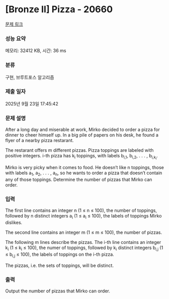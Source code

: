 # [Bronze II] Pizza - 20660 

[문제 링크](https://www.acmicpc.net/problem/20660) 

### 성능 요약

메모리: 32412 KB, 시간: 36 ms

### 분류

구현, 브루트포스 알고리즘

### 제출 일자

2025년 9월 23일 17:45:42

### 문제 설명

<p>After a long day and miserable at work, Mirko decided to order a pizza for dinner to cheer himself up. In a big pile of papers on his desk, he found a flyer of a nearby pizza restarant.</p>

<p>The restarant offers m different pizzas. Pizza toppings are labeled with positive integers. i-th pizza has k<sub>i</sub> toppings, with labels b<sub>i,1</sub>, b<sub>i,2</sub>, . . . , b<sub>i,k<sub>i</sub></sub>.</p>

<p>Mirko is very picky when it comes to food. He doesn’t like n toppings, those with labels a<sub>1</sub>, a<sub>2</sub>, . . . , a<sub>n</sub>, so he wants to order a pizza that doesn’t contain any of those toppings. Determine the number of pizzas that Mirko can order.</p>

### 입력 

 <p>The first line contains an integer n (1 ≤ n ≤ 100), the number of toppings, followed by n distinct integers a<sub>i</sub> (1 ≤ a<sub>i</sub> ≤ 100), the labels of toppings Mirko dislikes.</p>

<p>The second line contains an integer m (1 ≤ m ≤ 100), the number of pizzas.</p>

<p>The following m lines describe the pizzas. The i-th line contains an integer k<sub>i</sub> (1 ≤ k<sub>i</sub> ≤ 100), the numer of toppings, followed by k<sub>i</sub> distinct integers b<sub>i,j</sub> (1 ≤ b<sub>i,j</sub> ≤ 100), the labels of toppings on the i-th pizza.</p>

<p>The pizzas, i.e. the sets of toppings, will be distinct.</p>

### 출력 

 <p>Output the number of pizzas that Mirko can order.</p>

